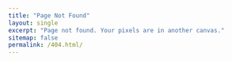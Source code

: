 ```yaml
---
title: "Page Not Found"
layout: single
excerpt: "Page not found. Your pixels are in another canvas."
sitemap: false
permalink: /404.html/
---
```

<script type="text/javascript">
  var GOOG_FIXURL_LANG = 'en';
  var GOOG_FIXURL_SITE = '{{ site.url }}'
</script>
<script type="text/javascript"
  src="//linkhelp.clients.google.com/tbproxy/lh/wm/fixurl.js">
</script>



